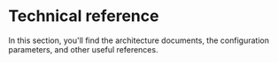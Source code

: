 # Technical reference

In this section, you'll find the architecture documents, the configuration parameters, and other useful references.